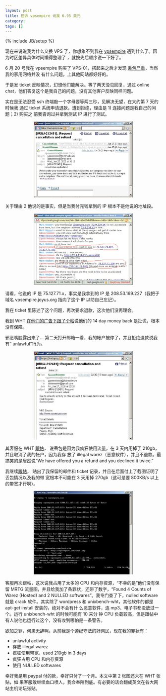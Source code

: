 ```yaml
---
layout: post
title: 控诉 vpsempire 讹我 6.95 美元
category:
tags: []
---
```

{% include JB/setup %}

现在来说说我为什么又换 VPS 了，你想象不到我在
[vpsempire](http:/www.vpsempire.com) 遇到什么了。因为时区差异具体时间懒得整理了
，就按先后顺序说一下好了。

6 月 20 号我在 vpsempire 购买了 VPS-01，搭起来之后才发现
[丢包严重](http://joyus.org/blog/2008/06/vpsempire.html)，当然我的家用网络并没
有什么问题，上其他网站都好好的。

于是发 ticket 反映情况，幻想他们能解决。等了两天没见回复，通过 online chat，他们答复这个是我自己的问题，没有其他客户反映同样问题。

实在是无法忍受 ssh 终端敲一个字母要等两三秒，见解决无望，在大约第 7 天的时候我
通过 ticket 系统申请退款，遭到拒绝，理由是 1) 连接问题是我自己的问题；2) 购买之
前我咨询过并拿到测试 IP 进行了测试。
<center><a title="点击看大图" href="/image/2008/vpsempire-refuse-to-refund.jpg"><img src="/image/2008/vpsempire-refuse-to-refund.jpg" width="320"></a></center>

关于理由 2 他说的是事实，但是当我付完钱拿到的 IP 根本不是他说的地址段。
<center><a title="点击看大图" href="/image/2008/chat-with-vpsempire.jpg"><img src="/image/2008/chat-with-vpsempire.jpg" width="320"></a></center>

请看，他说的 IP 是 75.127.71.x，事实是我拿到的 IP 是 208.53.169.227（我把子域名 vpsempire.joyus.org 指向了这个 IP 以防自己忘记）。

我在 ticket 里陈述了这个问题，再次要求退款，这次他们没再理会。

我到 WHT [在他们的广告下跟了个帖](http://www.webhostingtalk.com/showpost.php?p=5181180&postcount=21)说他们的 14
day money back 是扯谎，根本没有保障。

邪恶嘴脸露出来了... 第二天打开邮箱一看，我的帐户被停了，并且拒绝退款说我有“
unlawful”行为。
<center><a title="点击看大图" href="/image/2008/vpsempire-terminate-my-account.jpg"><img src="/image/2008/vpsempire-terminate-my-account.jpg" width="320"></a></center>

其客服在 WHT [跟帖](http://www.webhostingtalk.com/showpost.php?p=5182464&postcount=23)，
说丢包是因为我疯狂使用流量，在 3 天内用掉了 210gb，并且取消了我的帐户，因为我存
放了 illegal warez（恶意软件），并且不退款。最搞笑的是居然说“We have offered
you a refund and you declined it twice.”

我继续[跟帖](http://www.webhostingtalk.com/showpost.php?p=5183291&postcount=24)，
贴出了我保留的邮件和 ticket 记录，并且在后面付上了截图证明了丢包情况以及我的带
宽根本不可能在 3 天用掉 270gb（这可是要 800KB/s 以上的带宽才行啊）。
<center><a title="点击看大图" href="/image/2008/bw2vpsempire.jpg"><img src="/image/2008/bw2vpsempire.jpg" width="320"></a></center>

客服再次跟帖，这次说我占用了太多的 CPU 和内存资源，“不幸的是”他们没有保留 MRTG
流量图，并且给我加了条罪状，还带了数字，“Found 4 Counts of Warez (Hosted) and 2
NULLED softwares”。我专门查了下，nulled software 就是 crack 软件。其实除了
wordpress 和 unixbench-wht，其他软件的都是 apt-get install 安装的，绝对不会有什
么恶意软件，连 mp3、电子书都没放过一个。运行 unixbench-wht 的时候可能有 10 来分
钟 CPU 负载较高，但是跟帖中有人说他也运行过这个，没有收到哪怕是一条警告。

欲加之罪，何患无辞啊。从前我是个遵纪守法的好网民，现在我的罪状有：

- unlawful activity
- 存放 illegal warez
- 疯狂使用带宽，used 210gb in 3 days
- 疯狂占用 CPU 和内存资源
- 使用 NULLED softwares

幸好我是用 paypal 付的款，幸好只付了一个月。本文中第 2 张图还未在 WHT 张贴，如
果客服敢继续血口喷人，我会奉陪到底。有必要的话会翻成英文在各大网站主机论坛张贴。
